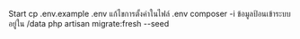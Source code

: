 Start
cp .env.example .env
แก้ไขการตั้งค่าในไฟล์ .env
composer -i
ข้อมูลป้อนเข้าระบบอยู่ใน /data
php artisan migrate:fresh --seed
